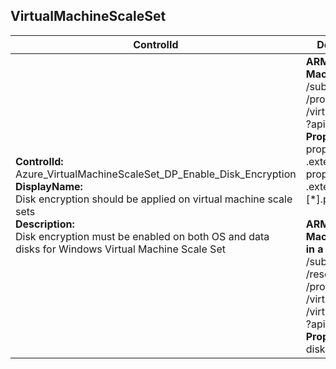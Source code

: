 ## VirtualMachineScaleSet

| ControlId | Dependent Azure API(s) and Properties | Control spec-let |
|-----------|-------------------------------------|------------------|
| <b>ControlId:</b><br>Azure_VirtualMachineScaleSet_DP_Enable_Disk_Encryption<br><b>DisplayName:</b><br>Disk encryption should be applied on virtual machine scale sets<br><b>Description: </b><br> Disk encryption must be enabled on both OS and data disks for Windows Virtual Machine Scale Set |<b> ARM API to get configuration of a Virtual Machine Scale Set: </b> <br> /subscriptions/{subscriptionId}<br>/providers/Microsoft.Compute<br>/virtualMachineScaleSets<br>?api-version=2019-07-01<br><b>Properties:</b><br> properties.virtualMachineProfile<br>.extensionProfile.extensions[\*].type<br>properties.virtualMachineProfile<br>.extensionProfile.extensions.[\*].provisioningState <br><br><b>ARM API to get instance view of Virtual Machines <br>in a Virtual Machine Scale Set</b> <br> /subscriptions/{subscriptionId}<br>/resourceGroups/{resourceGroupName}<br>/providers/Microsoft.Compute<br>/virtualMachineScaleSets/{vmScaleSetName}<br>/virtualmachines/{instanceId}/instanceView<br>?api-version=2021-03-01 <br><b>Properties</b><br> disks.statuses[\*].code | <b>Passed: </b><br>Azure disk encryption extension is installed <br>and existing disks (OS and Data) are encrypted.<br><b>Failed: </b><br>Azure disk encryption extension is not installed<br>One or more existing disks (OS or Data) are in a non-compliant state <br>(Any other state other than Encrypted is a non-compliant state. <br>Possible states: Encrypted/NotEncrypted/NotMounted/DecryptionInProgress<br>/EncryptionInProgress/VMRestartPending/Unknown/NoDiskFound) <br><b>Verify: </b><br>Storage profile for VM Scale Set unavailable or number of <br>Virtual Machine instances in VM Scale Set exceeded scan limit. |

